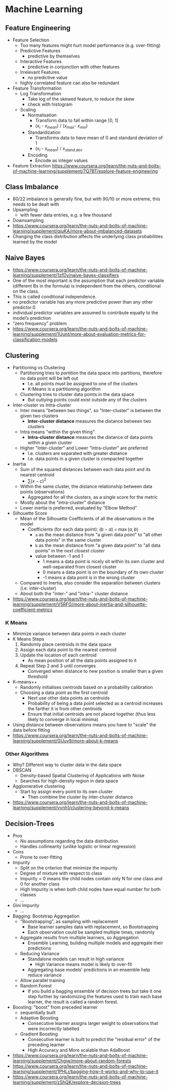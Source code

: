 # Machine Learning

## Feature Engineering

- Feature Selection
  - Too many features might hurt model performance (e.g. over-fitting)
  - Predictive Features
    - predictive by themselves 
  - Interactive Features
    - predictive in conjunction with other features
  - Irrelevant Features
    - no predictive value
  - highly correlated feature can also be redundant
- Feature Transformation
  - Log Transformation
    - Take log of the skewed feature, to reduce the skew
    - check with histogram
  - Scaling
    - Normalisation
      - Transform data to fall within range [0, 1]
      - ($x_i$ - $x_{mean}$) / ($x_{max}$- $x_{min}$)
    - Standardization
      - Transforms data to have mean of 0 and standard deviation of 1
      - ($x_i$ - $x_{mean}$) / $x_{stand.dev}$
    - Encoding
      - Encode as integer values
- Feature Extraction
https://www.coursera.org/learn/the-nuts-and-bolts-of-machine-learning/supplement/7Q7BT/explore-feature-engineering

## Class Imbalance

- 80/22 imbalance is generally fine, but with 90/10 or more extreme, this needs to be dealt with
- Upsampling
  - with fewer data entries, e.g. a few thousand
- Downsampling
- https://www.coursera.org/learn/the-nuts-and-bolts-of-machine-learning/supplement/qjuKA/more-about-imbalanced-datasets
- Changing the class distribution affects the underlying class probabilities learned by the model

## Naive Bayes

- https://www.coursera.org/learn/the-nuts-and-bolts-of-machine-learning/supplement/1zfDy/naive-bayes-classifiers
- One of the most important is the assumption that each predictor variable (different Bs in the formula) is independent from the others,  conditional on the class. 
- This is called conditional independence.
-  no predictor variable has any more predictive power than any other predictor.0 
- individual predictor variables are assumed to contribute equally to the model’s prediction
- “zero frequency” problem
- https://www.coursera.org/learn/the-nuts-and-bolts-of-machine-learning/supplement/1Uunt/more-about-evaluation-metrics-for-classification-models

## Clustering

- Partitioning vs Clustering
  - Partitioning tries to _partition_ the data space into partitions, therefore no data point will be left out
    - I.e. all points must be assigned to one of the clusters
    - K-Means is a partitioning algorithm
  - Clustering tries to cluster data points in the data space
    - But outlying points could exist outside any of the clusters
- Inter-cluster vs Intra-cluster
  - Inter means "between two things", so "Inter-cluster" is between the given two clusters
    - **Inter-cluster distance** measures the distance between two clusters
  - Intra means "within the given thing"
    - **Intra-cluster distance** measures the distance of data points within a given cluster
  - Higher "Inter-cluster" and Lower "Intra-cluster" are preferred
    - I.e. clusters are separated with greater distance
    - I.e. data points in a given cluster is compacted together
- Inertia
  - Sum of the squared distances between each data point and its nearest centroid
    - $\sum (x - c)^2$
  - Within the same cluster, the distance relationship between data points (observations)
    - Aggregated for all the clusters, as a single score for the metric
  - Mostly about the "intra-cluster" distance
  - Lower inertia is preferred, evaluated by "Elbow Method"
- Silhouette Score
  - Mean of the Silhouette Coefficients of all the observations in the model
    - Coefficients (for each data point): $(b - a) \div \max(a, b)$
      - `a` as the mean distance from "a given data point" to "all other data points" in the same cluster
      - `b` as the mean distance from "a given data point" to "all data points" in the _next closest cluster_
      - value between -1 and 1
        - 1 means a data point is nicely sit within its own cluster and well-separated from closest cluster
        - 0 means a data point is on the boundary of its own cluster
        - -1 means a data point is in the wrong cluster
  - Compared to Inertia, also consider the separation between clusters (i.e. inter-cluster)
  - About both the "inter-" and "intra-" cluster distance
- https://www.coursera.org/learn/the-nuts-and-bolts-of-machine-learning/supplement/V5RFG/more-about-inertia-and-silhouette-coefficient-metrics

### K Means

- Minimize variance between data points in each cluster
- K Means Steps
  1. Randomly place centroids in the data space
  2. Assign each data point to the nearest centroid
  3. Update the location of each centroid
     - As mean position of all the data points assigned to it
  4. Repeat Step 2 and 3 until converges
     - Converged when distance to new position is smaller than a given threshold
- K-means++
  - Randomly initialises centroids based on a probability calibration
  - Choosing a data point as the first centroid
    - Next use other data points as centroids
    - Probability of being a data point selected as a centroid increases the farther it is from other centroids
    - Ensure that initial centroids are not placed together (thus less likely to converge in local minima)
- Using distance between observations means you have to "scale" the data before fitting
- https://www.coursera.org/learn/the-nuts-and-bolts-of-machine-learning/supplement/GUuy9/more-about-k-means

### Other Algorithms

- Why? Different way to cluster data in the data space
- DBSCAN
  - Density-based Spatial Clustering of Applications with Noise
  - Searches for high-density region in data space
- Agglomerative clustering
  - Start by assign every point to its own cluster
    - Then combine the cluster by inter-cluster distance
- https://www.coursera.org/learn/the-nuts-and-bolts-of-machine-learning/supplement/yynh1/clustering-beyond-k-means

## Decision-Trees

- Pros
  - No assumptions regarding the data distribution
  - Handles collinearity (unlike logistic or linear regression)
- Cons
  - Prone to over-fitting
- Impurity 
  - Split on the criterion that minimize the impurity
  - Degree of mixture with respect to class
  - Impurity = 0 means the child nodes contain only N for one class and 0 for another class
  - High Impurity is when both child nodes have equal number for both classes
  - ...
- Gini Impurity
  - ...
- Bagging: Bootstrap Aggregation
  - "Bootstrapping", as sampling with replacement
    - Base learner samples data with replacement, so Bootstrapping
    - Each observation could be sampled multiple times, randomly
  - Aggregate results from multiple learners, so Aggregation
    - Ensemble Learning, building multiple models and aggregate their predictions
  - Reducing Variance
    - Standalone models can result in high variance
      - High Variance means model is likely to over-fit
    - Aggregating base models' predictions in an ensemble help reduce variance
  - Allow parallel training
  - Random Forest
    - If you build a bagging ensemble of decision trees but take it one step further by randomizing the features used to train each base learner, the result is called a random forest.
- Boosting: "boost" from preceded learner
  - sequentially built 
  - Adaptive Boosting
    - Consecutive learner assigns larger weight to observations that were incorrectly labelled
  - Gradient Boosting
    - Consecutive learner is built to predict the "residual error" of the preceding learner
    - High Accuracy and More scalable than AdaBoost
- https://www.coursera.org/learn/the-nuts-and-bolts-of-machine-learning/supplement/Chgiw/more-about-random-forests
- https://www.coursera.org/learn/the-nuts-and-bolts-of-machine-learning/supplement/1PHLr/bagging-how-it-works-and-why-to-use-it
- https://www.coursera.org/learn/the-nuts-and-bolts-of-machine-learning/supplement/zShQK/explore-decision-trees
